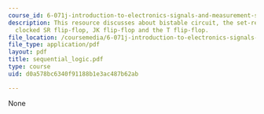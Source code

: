```yaml
---
course_id: 6-071j-introduction-to-electronics-signals-and-measurement-spring-2006
description: This resource discusses about bistable circuit, the set-reset (SR) flip-flop,
  clocked SR flip-flop, JK flip-flop and the T flip-flop.
file_location: /coursemedia/6-071j-introduction-to-electronics-signals-and-measurement-spring-2006/d0a578bc6340f91188b1e3ac487b62ab_sequential_logic.pdf
file_type: application/pdf
layout: pdf
title: sequential_logic.pdf
type: course
uid: d0a578bc6340f91188b1e3ac487b62ab

---
```

None